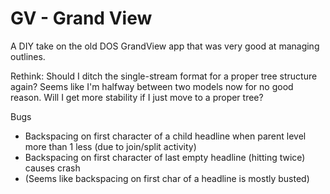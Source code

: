 # GV - Grand View

A DIY take on the old DOS GrandView app that was very good at managing outlines.


Rethink: Should I ditch the single-stream format for a proper tree structure again?  Seems like I'm halfway between two
models now for no good reason.  Will I get more stability if I just move to a proper tree?


Bugs
* Backspacing on first character of a child headline when parent level more than 1 less (due to join/split activity)
* Backspacing on first character of last empty headline (hitting twice) causes crash
* (Seems like backspacing on first char of a headline is mostly busted)